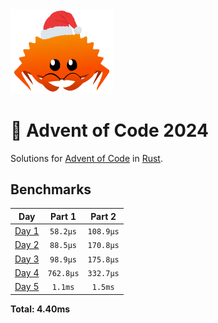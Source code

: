<img src="./.assets/christmas_ferris.png" width="164">

# 🎄 Advent of Code 2024

Solutions for [Advent of Code](https://adventofcode.com/) in [Rust](https://www.rust-lang.org/).

<!--- benchmarking table --->
## Benchmarks

| Day | Part 1 | Part 2 |
| :---: | :---: | :---:  |
| [Day 1](./src/bin/01.rs) | `58.2µs` | `108.9µs` |
| [Day 2](./src/bin/02.rs) | `88.5µs` | `170.8µs` |
| [Day 3](./src/bin/03.rs) | `98.9µs` | `175.8µs` |
| [Day 4](./src/bin/04.rs) | `762.8µs` | `332.7µs` |
| [Day 5](./src/bin/05.rs) | `1.1ms` | `1.5ms` |

**Total: 4.40ms**
<!--- benchmarking table --->
